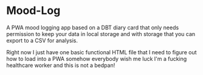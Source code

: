 # Mood-Log
A PWA mood logging app based on a DBT diary card that only needs permission to keep your data in local storage and with storage that you can export to a CSV for analysis.

Right now I just have one basic functional HTML file that I need to figure out how to load into a PWA somehow everybody wish me luck I'm a fucking healthcare worker and this is not a bedpan!
